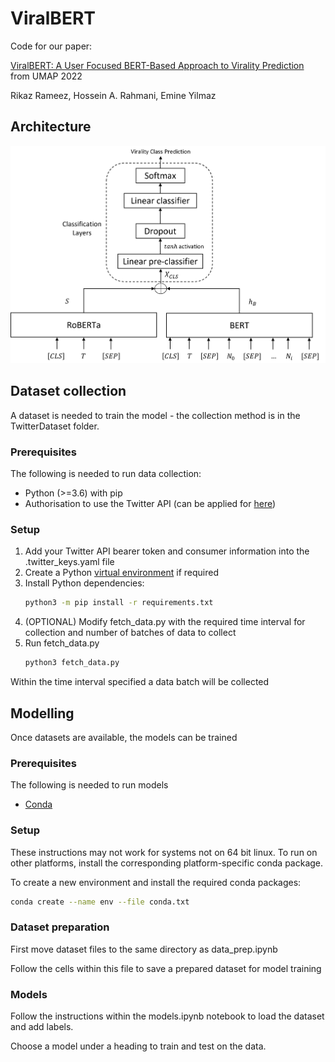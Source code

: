 # ViralBERT
Code for our paper:

[ViralBERT: A User Focused BERT-Based Approach to Virality Prediction](https://doi.org/10.1145/nnnnnnn.nnnnnnn) from UMAP 2022

Rikaz Rameez, Hossein A. Rahmani, Emine Yilmaz

## Architecture
![ViralBERT architecture](/images/arch.png)

## Dataset collection
A dataset is needed to train the model - the collection method is in the TwitterDataset folder. 

### Prerequisites
The following is needed to run data collection:
- Python (>=3.6) with pip
- Authorisation to use the Twitter API (can be applied for [here](https://developer.twitter.com/en/apply-for-access))

### Setup
1. Add your Twitter API bearer token and consumer information into the .twitter_keys.yaml file
2. Create a Python [virtual environment](https://docs.python.org/3/library/venv.html) if required
3. Install Python dependencies:
   ```sh
   python3 -m pip install -r requirements.txt
   ```
4. (OPTIONAL) Modify fetch_data.py with the required time interval for collection and number of batches of data to collect
5. Run fetch_data.py
   ```sh
   python3 fetch_data.py
   ```
Within the time interval specified a data batch will be collected

## Modelling
Once datasets are available, the models can be trained

### Prerequisites
The following is needed to run models
- [Conda](https://docs.conda.io/projects/conda/en/latest/user-guide/install/index.html)

### Setup
These instructions may not work for systems not on 64 bit linux. To run on other platforms, install the corresponding platform-specific conda package.

To create a new environment and install the required conda packages:
```sh
conda create --name env --file conda.txt
```

### Dataset preparation
First move dataset files to the same directory as data_prep.ipynb

Follow the cells within this file to save a prepared dataset for model training

### Models
Follow the instructions within the models.ipynb notebook to load the dataset and add labels.

Choose a model under a heading to train and test on the data.

